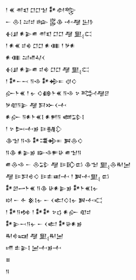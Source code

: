 <div class='block'>
<div class='line'>𒁹 𒌍 𒉣𒇬 𒆸𒆸𒈠 𒀯𒀠𒈜</div>
<div class='line'>𒀸 𒊮𒋙 𒁺𒄑 𒈗 𒌵𒆠 𒋾𒆷 𒌨𒊩</div>
<div class='line'>𒈬𒋗 𒀭𒉌𒌑 𒉣𒇬 𒆸𒆸 𒆷 𒅅𒀫</div>
<div class='line'>𒁹 𒀭𒌍 𒄑𒄯 𒆸𒆸 𒀭𒈪 𒑰 𒃻𒀭</div>
<div class='line'>𒀭𒈪 𒁺𒈛𒄷𒌋</div>
<div class='line'>𒈬𒋗 𒀭𒉌𒌑 𒄑𒄯 𒆸𒆸 𒆷 𒅅𒀫</div>
<div class='line'>𒁹 𒀯𒀸𒁁 𒀀𒈾 𒀯𒄈𒋰 𒋼𒄭</div>
<div class='line'>𒅎𒈨𒌍 𒑰 𒉡 𒄭𒂵𒈨𒌍 𒀀𒈾 𒆳 𒅋𒆷𒆪</div>
<div class='line'>𒃻𒊏𒀀𒉌 𒆷 𒁕𒁍𒌋𒋾</div>
<div class='line'>𒀭𒅎 𒀀𒀭𒈨𒌍𒋙 𒀭𒂍𒀀 𒅘𒁉𒋙</div>
<div class='line'>𒁹 𒆳 𒄖𒋾𒂊 𒄿𒉆𒁷</div>
<div class='line'>𒆠𒈠 𒀀𒈾 𒀯𒃮𒄈𒋰 𒀉𒁲𒄭</div>
<div class='line'>𒀀𒆠 𒀭𒉌𒂊 𒅔𒈾𒊓𒄩 𒌑𒈠𒀀</div>
<div class='line'>𒌑𒁲𒈾 𒀸 𒊮𒁉 𒆷 𒄿𒃼𒆗 𒆠𒈠 𒅅𒁲𒊑𒅁</div>
<div class='line'>𒆷 𒄿𒁕𒄴𒄭 𒄿𒉺𒀜𒋾 𒑰 𒀉𒋾𒅅 𒆗</div>
<div class='line'>𒀯𒇻𒅂𒈨𒌍 𒀀𒆠 𒄩𒀭𒉌𒂊 𒀯𒈨𒌍𒋙𒉡</div>
<div class='line'>𒊭 𒀸 𒅆 𒆜𒋙𒉡 𒀸 𒌋𒅗𒄭𒋙𒉡 𒀉𒋾𒄣</div>
<div class='line'>𒁹 𒀯𒀀𒂔 𒁹 𒀯𒀯 𒆳𒌓 𒀭𒅎 𒊏𒄑</div>
<div class='line'>𒀯𒉌𒁁𒀀𒉡 𒀸 𒌋𒅗 𒀯𒄩𒀭𒂊</div>
<div class='line'>𒊑𒄴𒍢 𒆷 𒅅𒊑𒅁</div>
<div class='line'>𒋬 𒉺𒉌𒋙 𒅁𒋾𒂊𒋾</div>
<div class='line'>𒊺</div>
<div class='line'>𒀀</div>
</div>